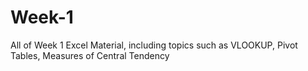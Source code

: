 # Week-1
All of Week 1 Excel Material, including topics such as VLOOKUP, Pivot Tables, Measures of Central Tendency
